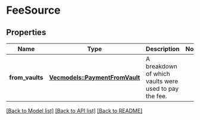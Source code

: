# FeeSource

## Properties

Name | Type | Description | Notes
------------ | ------------- | ------------- | -------------
**from_vaults** | [**Vec<models::PaymentFromVault>**](PaymentFromVault.md) | A breakdown of which vaults were used to pay the fee. | 

[[Back to Model list]](../README.md#documentation-for-models) [[Back to API list]](../README.md#documentation-for-api-endpoints) [[Back to README]](../README.md)


